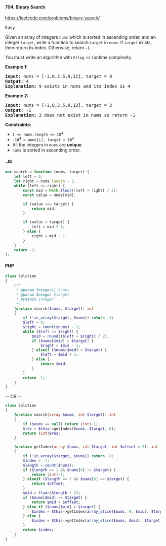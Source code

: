 #### 704. Binary Search

https://leetcode.com/problems/binary-search/

Easy

Given an array of integers <code>nums</code> which is sorted in ascending order, and an integer <code>target</code>,
write a function to search <code>target</code> in <code>nums</code>. If <code>target</code> exists, then return its
index. Otherwise, return <code>-1</code>.

<p>You must write an algorithm with <code>O(log n)</code> runtime complexity.</p>

<p><strong class="example">Example 1:</strong></p>

<pre><strong>Input:</strong> nums = [-1,0,3,5,9,12], target = 9
<strong>Output:</strong> 4
<strong>Explanation:</strong> 9 exists in nums and its index is 4
</pre>

<p><strong class="example">Example 2:</strong></p>

<pre><strong>Input:</strong> nums = [-1,0,3,5,9,12], target = 2
<strong>Output:</strong> -1
<strong>Explanation:</strong> 2 does not exist in nums so return -1
</pre>

<strong>Constraints:</strong>
<ul>
	<li><code>1 &lt;= nums.length &lt;= 10<sup>4</sup></code></li>
	<li><code>-10<sup>4</sup> &lt; nums[i], target &lt; 10<sup>4</sup></code></li>
	<li>All the integers in <code>nums</code> are <strong>unique</strong>.</li>
	<li><code>nums</code> is sorted in ascending order.</li>
</ul>

#### .JS

```js
var search = function (nums, target) {
    let left = 0;
    let right = nums.length - 1;
    while (left <= right) {
        const mid = Math.floor((left + right) / 2);
        const value = nums[mid];

        if (value === target) {
            return mid;
        }

        if (value < target) {
            left = mid + 1;
        } else {
            right = mid - 1;
        }
    }
    return -1;
};
```

#### PHP

```php
class Solution
{
    /**
     * @param Integer[] $nums
     * @param Integer $target
     * @return Integer
     */
    function search($nums, $target): int
    {
        if (!in_array($target, $nums)) return -1;
        $left = 0;
        $right = count($nums) - 1;
        while ($left <= $right) {
            $mid = round(($left + $right) / 2);
            if ($nums[$mid] > $target) {
                $right = $mid - 1;
            } elseif ($nums[$mid] < $target) {
                $left = $mid + 1;
            } else {
                return $mid;
            }
        }
        return -1;
    }
}
```

-- OR --

```php
class Solution
{
    function search(array $nums, int $target): int
    {
        if ($nums == null) return (int)-1;
        $res = $this->getIndex($nums, $target, 0);
        return (int)$res;
    }

    function getIndex(array $nums, int $target, int $offset = 0): int
    {
        if (!in_array($target, $nums)) return -1;
        $index = -1;
        $length = count($nums);
        if ($length == 1 && $nums[0] != $target) {
            return (int)-1;
        } elseif ($length == 1 && $nums[0] == $target) {
            return $offset;
        }
        $mid = floor($length / 2);
        if ($nums[$mid] == $target) {
            return $mid + $offset;
        } else if ($nums[$mid] > $target) {
            $index = $this->getIndex(array_slice($nums, 0, $mid), $target, $offset);
        } else {
            $index = $this->getIndex(array_slice($nums, $mid), $target, $mid + $offset);
        }
        return $index;
    }
}
```